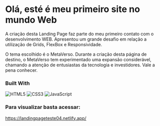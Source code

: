 # Olá, esté é meu primeiro site no mundo Web

A criação desta Landing Page faz parte do meu primeiro contato com o desenvolvimento WEB. Apresentou um grande desafio em relação a utilização de Grids, FlexBox e Responsividade.

O tema escolhido é o MetaVerso. Durante a criação desta página de destino, o MetaVerso tem experimentado uma expansão considerável, chamando a atenção de entusiastas da tecnologia e investidores. Vale a pena conhecer.

### Built With
![HTML5] ![CSS3] ![JavaScript]

### Para visualizar basta acessar:
https://landingpageteste04.netlify.app/

[JavaScript]: https://img.shields.io/badge/javascript-%23323330.svg?style=for-the-badge&logo=javascript&logoColor=%23F7DF1E
[HTML5]: https://img.shields.io/badge/html5-%23E34F26.svg?style=for-the-badge&logo=html5&logoColor=white
[CSS3]: https://img.shields.io/badge/css3-%231572B6.svg?style=for-the-badge&logo=css3&logoColor=white
